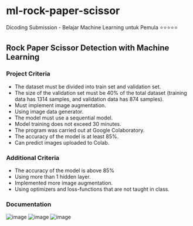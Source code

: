 # ml-rock-paper-scissor
Dicoding Submission - Belajar Machine Learning untuk Pemula ⭐⭐⭐⭐⭐

## Rock Paper Scissor Detection with Machine Learning
### Project Criteria
- The dataset must be divided into train set and validation set.
- The size of the validation set must be 40% of the total dataset (training data has 1314 samples, and validation data has 874 samples).
- Must implement image augmentation.
- Using image data generator.
- The model must use a sequential model.
- Model training does not exceed 30 minutes.
- The program was carried out at Google Colaboratory.
- The accuracy of the model is at least 85%.
- Can predict images uploaded to Colab.

### Additional Criteria
- The accuracy of the model is above 85%
- Using more than 1 hidden layer.
- Implemented more image augmentation.
- Using optimizers and loss-functions that are not taught in class.

### Documentation
![image](https://github.com/ReginaAyumi/ml-rock-paper-scissor/assets/90667044/59df15c6-4eb7-4522-b3ff-aeb4e01b4455)
![image](https://github.com/ReginaAyumi/ml-rock-paper-scissor/assets/90667044/73ab42ef-7664-49b1-bcaa-a6fec25c9fa0)
![image](https://github.com/ReginaAyumi/ml-rock-paper-scissor/assets/90667044/0a024d99-58bb-4f23-9b57-464ae2da5f11)

